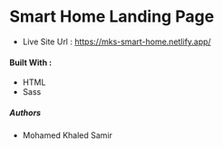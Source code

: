 # Smart Home Landing Page

- Live Site Url : https://mks-smart-home.netlify.app/

#### Built With :

- HTML
- Sass

##### Authors

- Mohamed Khaled Samir
